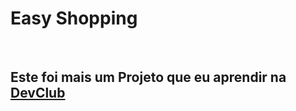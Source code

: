 <h1>Easy Shopping</h1>
<br>
<h2>Este foi mais um Projeto que eu aprendir na <a href="https://rodolfomori.com.br/devclub">DevClub</a></h2>

